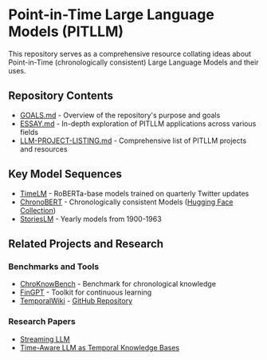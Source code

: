 # Point-in-Time Large Language Models (PITLLM)

This repository serves as a comprehensive resource collating ideas about Point-in-Time (chronologically consistent) Large Language Models and their uses.

## Repository Contents

- [GOALS.md](GOALS.md) - Overview of the repository's purpose and goals
- [ESSAY.md](ESSAY.md) - In-depth exploration of PITLLM applications across various fields
- [LLM-PROJECT-LISTING.md](LLM-PROJECT-LISTING.md) - Comprehensive list of PITLLM projects and resources

## Key Model Sequences

- [TimeLM](https://github.com/cardiffnlp/timelms/blob/main/README.md) - RoBERTa-base models trained on quarterly Twitter updates
- [ChronoBERT](https://arxiv.org/abs/2502.21206) - Chronologically consistent Models ([Hugging Face Collection](https://huggingface.co/collections/manelalab/chronobert-67c1ca6c2382e03aaec446f8))
- [StoriesLM](https://huggingface.co/StoriesLM/StoriesLM-v1-1963) - Yearly models from 1900-1963

## Related Projects and Research

### Benchmarks and Tools
- [ChroKnowBench](https://arxiv.org/abs/2410.09870) - Benchmark for chronological knowledge
- [FinGPT](https://arxiv.org/abs/2306.06031) - Toolkit for continuous learning
- [TemporalWiki](https://arxiv.org/abs/2204.14211) - [GitHub Repository](https://github.com/joeljang/temporalwiki/tree/main)

### Research Papers
- [Streaming LLM](https://arxiv.org/abs/2102.01951)
- [Time-Aware LLM as Temporal Knowledge Bases](https://arxiv.org/abs/2106.15110)
